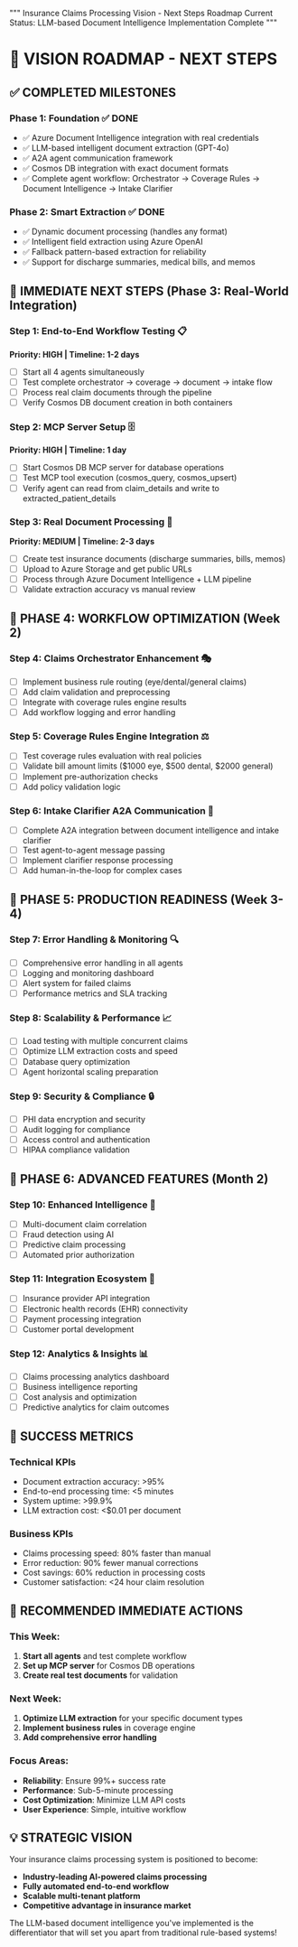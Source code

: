 """
Insurance Claims Processing Vision - Next Steps Roadmap
Current Status: LLM-based Document Intelligence Implementation Complete
"""

# 🎯 VISION ROADMAP - NEXT STEPS

## ✅ COMPLETED MILESTONES

### Phase 1: Foundation ✅ DONE
- ✅ Azure Document Intelligence integration with real credentials
- ✅ LLM-based intelligent document extraction (GPT-4o)
- ✅ A2A agent communication framework
- ✅ Cosmos DB integration with exact document formats
- ✅ Complete agent workflow: Orchestrator → Coverage Rules → Document Intelligence → Intake Clarifier

### Phase 2: Smart Extraction ✅ DONE
- ✅ Dynamic document processing (handles any format)
- ✅ Intelligent field extraction using Azure OpenAI
- ✅ Fallback pattern-based extraction for reliability
- ✅ Support for discharge summaries, medical bills, and memos

## 🚀 IMMEDIATE NEXT STEPS (Phase 3: Real-World Integration)

### Step 1: End-to-End Workflow Testing 📋
**Priority: HIGH | Timeline: 1-2 days**
- [ ] Start all 4 agents simultaneously
- [ ] Test complete orchestrator → coverage → document → intake flow
- [ ] Process real claim documents through the pipeline
- [ ] Verify Cosmos DB document creation in both containers

### Step 2: MCP Server Setup 🗄️
**Priority: HIGH | Timeline: 1 day**
- [ ] Start Cosmos DB MCP server for database operations
- [ ] Test MCP tool execution (cosmos_query, cosmos_upsert)
- [ ] Verify agent can read from claim_details and write to extracted_patient_details

### Step 3: Real Document Processing 📄
**Priority: MEDIUM | Timeline: 2-3 days**
- [ ] Create test insurance documents (discharge summaries, bills, memos)
- [ ] Upload to Azure Storage and get public URLs
- [ ] Process through Azure Document Intelligence + LLM pipeline
- [ ] Validate extraction accuracy vs manual review

## 🔄 PHASE 4: WORKFLOW OPTIMIZATION (Week 2)

### Step 4: Claims Orchestrator Enhancement 🎭
- [ ] Implement business rule routing (eye/dental/general claims)
- [ ] Add claim validation and preprocessing
- [ ] Integrate with coverage rules engine results
- [ ] Add workflow logging and error handling

### Step 5: Coverage Rules Engine Integration ⚖️
- [ ] Test coverage rules evaluation with real policies
- [ ] Validate bill amount limits ($1000 eye, $500 dental, $2000 general)
- [ ] Implement pre-authorization checks
- [ ] Add policy validation logic

### Step 6: Intake Clarifier A2A Communication 🤝
- [ ] Complete A2A integration between document intelligence and intake clarifier
- [ ] Test agent-to-agent message passing
- [ ] Implement clarifier response processing
- [ ] Add human-in-the-loop for complex cases

## 🎯 PHASE 5: PRODUCTION READINESS (Week 3-4)

### Step 7: Error Handling & Monitoring 🔍
- [ ] Comprehensive error handling in all agents
- [ ] Logging and monitoring dashboard
- [ ] Alert system for failed claims
- [ ] Performance metrics and SLA tracking

### Step 8: Scalability & Performance 📈
- [ ] Load testing with multiple concurrent claims
- [ ] Optimize LLM extraction costs and speed
- [ ] Database query optimization
- [ ] Agent horizontal scaling preparation

### Step 9: Security & Compliance 🔒
- [ ] PHI data encryption and security
- [ ] Audit logging for compliance
- [ ] Access control and authentication
- [ ] HIPAA compliance validation

## 🌟 PHASE 6: ADVANCED FEATURES (Month 2)

### Step 10: Enhanced Intelligence 🧠
- [ ] Multi-document claim correlation
- [ ] Fraud detection using AI
- [ ] Predictive claim processing
- [ ] Automated prior authorization

### Step 11: Integration Ecosystem 🔗
- [ ] Insurance provider API integration
- [ ] Electronic health records (EHR) connectivity
- [ ] Payment processing integration
- [ ] Customer portal development

### Step 12: Analytics & Insights 📊
- [ ] Claims processing analytics dashboard
- [ ] Business intelligence reporting
- [ ] Cost analysis and optimization
- [ ] Predictive analytics for claim outcomes

## 🎯 SUCCESS METRICS

### Technical KPIs
- Document extraction accuracy: >95%
- End-to-end processing time: <5 minutes
- System uptime: >99.9%
- LLM extraction cost: <$0.01 per document

### Business KPIs
- Claims processing speed: 80% faster than manual
- Error reduction: 90% fewer manual corrections
- Cost savings: 60% reduction in processing costs
- Customer satisfaction: <24 hour claim resolution

## 🚀 RECOMMENDED IMMEDIATE ACTIONS

### This Week:
1. **Start all agents** and test complete workflow
2. **Set up MCP server** for Cosmos DB operations
3. **Create real test documents** for validation

### Next Week:
1. **Optimize LLM extraction** for your specific document types
2. **Implement business rules** in coverage engine
3. **Add comprehensive error handling**

### Focus Areas:
- **Reliability**: Ensure 99%+ success rate
- **Performance**: Sub-5-minute processing
- **Cost Optimization**: Minimize LLM API costs
- **User Experience**: Simple, intuitive workflow

## 💡 STRATEGIC VISION

Your insurance claims processing system is positioned to become:
- **Industry-leading AI-powered claims processing**
- **Fully automated end-to-end workflow**
- **Scalable multi-tenant platform**
- **Competitive advantage in insurance market**

The LLM-based document intelligence you've implemented is the differentiator that will set you apart from traditional rule-based systems!
